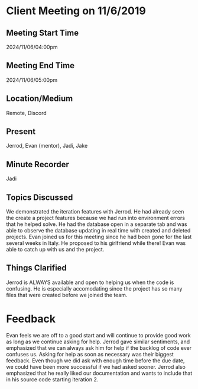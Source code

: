 # Client Meeting on 11/6/2019

## Meeting Start Time

2024/11/06/04:00pm

## Meeting End Time

2024/11/06/05:00pm

## Location/Medium

Remote, Discord

## Present

Jerrod, Evan (mentor), Jadi, Jake

## Minute Recorder

Jadi

## Topics Discussed

We demonstrated the iteration features with Jerrod. He had already seen the create a project features because we had run into environment errors that he helped solve. He had the database open in a separate tab and was able to observe the database updating in real time with created and deleted projects. Evan joined us for this meeting since he had been gone for the last several weeks in Italy. He proposed to his girlfriend while there! Evan was able to catch up with us and the project. 

## Things Clarified

Jerrod is ALWAYS available and open to helping us when the code is confusing. He is especially accomodating since the project has so many files that were created before we joined the team.

# Feedback

Evan feels we are off to a good start and will continue to provide good work as long as we continue asking for help. Jerrod gave similar sentiments, and emphasized that we can always ask him for help if the backlog of code ever confuses us. Asking for help as soon as necessary was their biggest feedback. Even though we did ask with enough time before the due date, we could have been more successful if we had asked sooner. Jerrod also emphasized that he really liked our documentation and wants to include that in his source code starting iteration 2.

